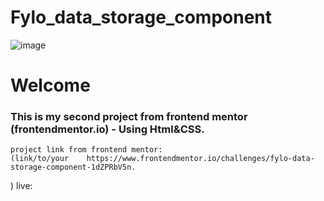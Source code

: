 # Fylo_data_storage_component
![image](https://github.com/MohamedBarbary/Fylo_data_storage_component/assets/99597455/67fac541-ebe7-4666-87ae-46357be002f4)
# Welcome 
### This is my second project from frontend mentor (frontendmentor.io) - Using Html&CSS.
    project link from frontend mentor:
    (link/to/your    https://www.frontendmentor.io/challenges/fylo-data-storage-component-1dZPRbV5n.
)
    live: 

